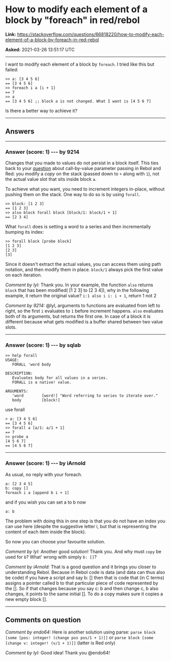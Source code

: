 # How to modify each element of a block by &quot;foreach&quot; in red/rebol

**Link:**
<https://stackoverflow.com/questions/66818220/how-to-modify-each-element-of-a-block-by-foreach-in-red-rebol>

**Asked:** 2021-03-26 13:51:17 UTC

------------------------------------------------------------------------

I want to modify each element of a block by `foreach`. I tried like this
but failed:

    >> a: [3 4 5 6]
    == [3 4 5 6]
    >> foreach i a [i + 1]
    == 7
    >> a
    == [3 4 5 6] ;; block a is not changed. What I want is [4 5 6 7]

Is there a better way to achieve it?

------------------------------------------------------------------------

## Answers

------------------------------------------------------------------------

### Answer (score: 1) --- by 9214

Changes that you made to values do not persist in a block itself. This
ties back to your
[question](https://stackoverflow.com/questions/66793343/how-does-functions-of-red-rebol-pass-parameters-by-value-or-by-reference)
about call-by-value parameter passing in Rebol and Red: you modify a
*copy* on the stack (passed down to `+` along with `1`), not the actual
value slot that sits inside block `a`.

To achieve what you want, you need to increment integers in-place,
without pushing them on the stack. One way to do so is by using
`forall`.

    >> block: [1 2 3]
    == [1 2 3]
    >> also block forall block [block/1: block/1 + 1]
    == [2 3 4]

What `forall` does is setting a word to a series and then incrementally
bumping its index:

    >> forall block [probe block]
    [1 2 3]
    [2 3]
    [3]

Since it doesn\'t extract the actual values, you can access them using
path notation, and then modify them in place. `block/1` always pick the
first value on each iteration.

*Comment by lyl:* Thank you. In your example, the function `also`
returns `block` that has been modified( \[1 2 3\] to \[2 3 4\]), why in
the following example, it return the original value?
`i:1 also i i: i + 1`, return 1 not 2

*Comment by 9214:* \@lyl, arguments to functions are evaluated from left
to right, so the first `i` evaluates to `1` before increment happens.
`also` evaluates both of its arguments, but returns the first one. In
case of a block it is different because what gets modified is a buffer
shared between two value slots.

------------------------------------------------------------------------

### Answer (score: 1) --- by sqlab

    >> help forall
    USAGE:
       FORALL 'word body

    DESCRIPTION: 
       Evaluates body for all values in a series. 
       FORALL is a native! value.

    ARGUMENTS:
       'word        [word!] "Word referring to series to iterate over."
       body         [block!] 

use forall

    > a: [3 4 5 6]
    == [3 4 5 6]
    >> forall a [a/1: a/1 + 1]
    == 7
    >> probe a
    [4 5 6 7]
    == [4 5 6 7]

------------------------------------------------------------------------

### Answer (score: 1) --- by iArnold

As usual, no reply with your foreach.

    a: [2 3 4 5]
    b: copy []
    foreach i a [append b i + 1]

and if you wish you can set a to b now

    a: b

The problem with doing this in one step is that you do not have an index
you can use here (despite the suggestive letter i, but that is
representing the content of each item inside the block).

So now you can choose your favourite solution.

*Comment by lyl:* Another good solution! Thank you. And why must `copy`
be used for `b`? What\' wrong with simply `b: []`?

*Comment by iArnold:* That is a good question and it brings you closer
to understanding Rebol. Because in Rebol code is data (and data can thus
also be code) if you have a script and say b: \[\] then that is code
that (in C terms) assigns a pointer called b to that particular piece of
code represented by the \[\]. So if that changes because you say c: b
and then change c, b also changes, it points to the same initial \[\].
To do a copy makes sure it copies a new empty block \[\].

------------------------------------------------------------------------

## Comments on question

*Comment by endo64:* Here is another solution using parse:
`parse block [some [pos: integer! (change pos pos/1 + 1)]]` or
`parse block [some [change v: integer! (v/1 + 1)]]` (latter is Red only)

*Comment by lyl:* Good idea! Thank you \@endo64!
